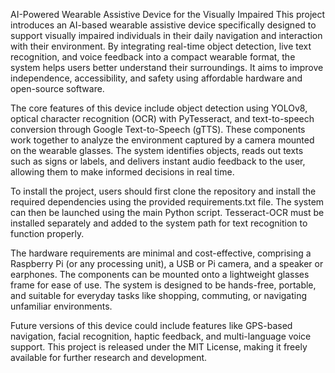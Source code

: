 AI-Powered Wearable Assistive Device for the Visually Impaired
This project introduces an AI-based wearable assistive device specifically designed to support visually impaired individuals 
in their daily navigation and interaction with their environment. By integrating real-time object detection, live text recognition, 
and voice feedback into a compact wearable format, the system helps users better understand their surroundings. It aims to improve 
independence, accessibility, and safety using affordable hardware and open-source software.

The core features of this device include object detection using YOLOv8, optical character recognition (OCR) with PyTesseract, and 
text-to-speech conversion through Google Text-to-Speech (gTTS). These components work together to analyze the environment captured 
by a camera mounted on the wearable glasses. The system identifies objects, reads out texts such as signs or labels, and delivers 
instant audio feedback to the user, allowing them to make informed decisions in real time.

To install the project, users should first clone the repository and install the required dependencies using the provided requirements.txt file. 
The system can then be launched using the main Python script. Tesseract-OCR must be installed separately and added to the system path 
for text recognition to function properly.

The hardware requirements are minimal and cost-effective, comprising a Raspberry Pi (or any processing unit), a USB or Pi camera, 
and a speaker or earphones. The components can be mounted onto a lightweight glasses frame for ease of use. The system is designed 
to be hands-free, portable, and suitable for everyday tasks like shopping, commuting, or navigating unfamiliar environments.

Future versions of this device could include features like GPS-based navigation, facial recognition, haptic feedback, and 
multi-language voice support. This project is released under the MIT License, making it freely available for further research 
and development.


